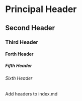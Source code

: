 # Principal Header
## Second Header
### Third Header
#### Forth Header
##### Fifth Header
###### Sixth Header

Add headers to index.md
